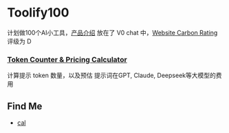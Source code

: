 # Toolify100
计划做100个AI小工具，[产品介绍](https://v0.dev/chat/SkWhXvGbQCj) 放在了 V0 chat 中，[Website Carbon Rating](https://www.websitecarbon.com/website/toolify100-com/) 评级为 D

### [Token Counter & Pricing Calculator](https://toolify100.com/)
计算提示 token 数量，以及预估 提示词在GPT, Claude, Deepseek等大模型的费用


## Find Me
- [cal](https://cal.com/lsl233)

